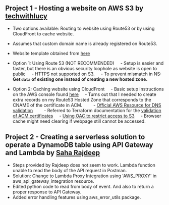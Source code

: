 ## Project 1 - Hosting a website on AWS S3 by [techwithlucy](https://github.com/techwithlucy/youtube/blob/main/5-mini-aws-projects.md)

- Two options available: Routing to website using Route53 or by using CloudFront to cache website.
- Assumes that custom domain name is already registered on Route53.
- Website template obtained from [here](https://www.free-css.com/free-css-templates/page294/troweld)

- Option 1: Using Route 53 (NOT RECOMMENDED)
    - Setup is easier and faster, but there is an obvious security loophole as website is open to public
    - HTTPS not supported on S3.
    - To prevent mismatch in NS: **Get `data` of existing one instead of creating a new hosted zone.**
- Option 2: Caching website using CloudFront
    - Basic setup instructions on the AWS console found [here](https://docs.aws.amazon.com/AmazonCloudFront/latest/DeveloperGuide/GettingStarted.SimpleDistribution.html)
    - Turns out that I needed to create extra records on my Route53 Hosted Zone that corresponds to the CNAME of the certificate in ACM.
        - [Official AWS Resource for DNS validation](https://docs.aws.amazon.com/acm/latest/userguide/dns-validation.html)
        - Referred to Terraform documentation for the [validation of ACM certificates](https://registry.terraform.io/providers/hashicorp/aws/latest/docs/resources/acm_certificate_validation)
    - [Using OAC to restrict access to S3](https://docs.aws.amazon.com/AmazonCloudFront/latest/DeveloperGuide/private-content-restricting-access-to-s3.html)
    - Browser cache might need clearing if webpage still cannot be accessed.

## Project 2 - Creating a serverless solution to operate a DynamoDB table using API Gateway and Lambda by [Saha Rajdeep](https://github.com/saha-rajdeep/serverless-lab)

- Steps provided by Rajdeep does not seem to work. Lambda function unable to read the body of the API request in Postman.
- Solution: Change to Lambda Proxy Integration using 'AWS_PROXY' in aws_api_gateway_integration resource.
- Edited python code to read from body of event. And also to return a proper response to API Gateway.
- Added error handling features using aws_error_utils package.